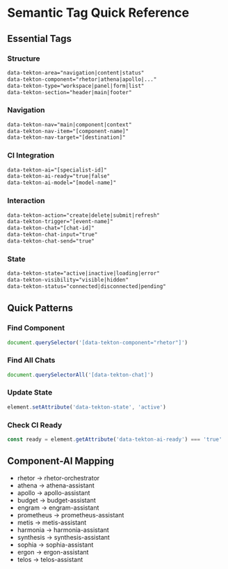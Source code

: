 # Semantic Tag Quick Reference

## Essential Tags

### Structure
```html
data-tekton-area="navigation|content|status"
data-tekton-component="rhetor|athena|apollo|..."
data-tekton-type="workspace|panel|form|list"
data-tekton-section="header|main|footer"
```

### Navigation
```html
data-tekton-nav="main|component|context"
data-tekton-nav-item="[component-name]"
data-tekton-nav-target="[destination]"
```

### CI Integration
```html
data-tekton-ai="[specialist-id]"
data-tekton-ai-ready="true|false"
data-tekton-ai-model="[model-name]"
```

### Interaction
```html
data-tekton-action="create|delete|submit|refresh"
data-tekton-trigger="[event-name]"
data-tekton-chat="[chat-id]"
data-tekton-chat-input="true"
data-tekton-chat-send="true"
```

### State
```html
data-tekton-state="active|inactive|loading|error"
data-tekton-visibility="visible|hidden"
data-tekton-status="connected|disconnected|pending"
```

## Quick Patterns

### Find Component
```javascript
document.querySelector('[data-tekton-component="rhetor"]')
```

### Find All Chats
```javascript
document.querySelectorAll('[data-tekton-chat]')
```

### Update State
```javascript
element.setAttribute('data-tekton-state', 'active')
```

### Check CI Ready
```javascript
const ready = element.getAttribute('data-tekton-ai-ready') === 'true'
```

## Component-AI Mapping
- rhetor → rhetor-orchestrator
- athena → athena-assistant
- apollo → apollo-assistant
- budget → budget-assistant
- engram → engram-assistant
- prometheus → prometheus-assistant
- metis → metis-assistant
- harmonia → harmonia-assistant
- synthesis → synthesis-assistant
- sophia → sophia-assistant
- ergon → ergon-assistant
- telos → telos-assistant